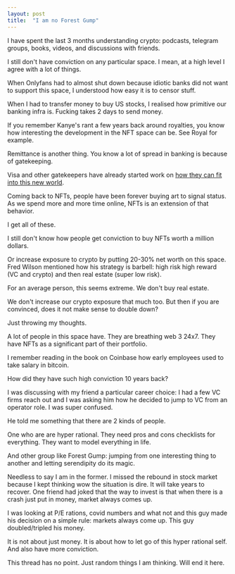 ```yaml
---
layout: post
title:  "I am no Forest Gump"
---
```


I have spent the last 3 months understanding crypto: podcasts, telegram groups, books, videos, and discussions with friends.

I still don't have conviction on any particular space. I mean, at a high level I agree with a lot of things.

When Onlyfans had to almost shut down because idiotic banks did not want to support this space, I understood how easy it is to censor stuff.

When I had to transfer money to buy US stocks, I realised how primitive our banking infra is. Fucking takes 2 days to send money.

If you remember Kanye's rant a few years back around royalties, you know how interesting the development in the NFT space can be. See Royal for example.

Remittance is another thing. You know a lot of spread in banking is because of gatekeeping.

Visa and other gatekeepers have already started work on [how they can fit into this new world](https://arxiv.org/ftp/arxiv/papers/2109/2109.12194.pdf). 

Coming back to NFTs, people have been forever buying art to signal status. As we spend more and more time online, NFTs is an extension of that behavior.

I get all of these.

I still don't know how people get conviction to buy NFTs worth a million dollars.

Or increase exposure to crypto by putting 20-30% net worth on this space. Fred Wilson mentioned how his strategy is barbell: high risk high reward (VC and crypto) and then real estate (super low risk).

For an average person, this seems extreme. We don't buy real estate.

We don't increase our crypto exposure that much too. But then if you are convinced, does it not make sense to double down?

Just throwing my thoughts.

A lot of people in this space have. They are breathing web 3 24x7. They have NFTs as a significant part of their portfolio.

I remember reading in the book on Coinbase how early employees used to take salary in bitcoin.

How did they have such high conviction 10 years back?

I was discussing with my friend a particular career choice: I had a few VC firms reach out and I was asking him how he decided to jump to VC from an operator role. I was super confused.

He told me something that there are 2 kinds of people.

One who are are hyper rational. They need pros and cons checklists for everything. They want to model everything in life.

And other group like Forest Gump: jumping from one interesting thing to another and letting serendipity do its magic.

Needless to say I am in the former. I missed the rebound in stock market because I kept thinking wow the situation is dire. It will take years to recover. One friend had joked that the way to invest is that when there is a crash just put in money, market always comes up.

I was looking at P/E rations, covid numbers and what not and this guy made his decision on a simple rule: markets always come up. This guy doubled/tripled his money.

It is not about just money. It is about how to let go of this hyper rational self. And also have more conviction.

This thread has no point. Just random things I am thinking. Will end it here.
